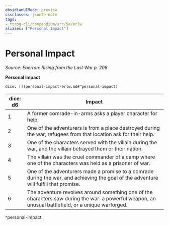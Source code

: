```yaml
---
obsidianUIMode: preview
cssclasses: json5e-note
tags:
- ttrpg-cli/compendium/src/5e/erlw
aliases: ["Personal Impact"]
---
```

# Personal Impact
*Source: Eberron: Rising from the Last War p. 206* 

**Personal Impact**

`dice: [](personal-impact-erlw.md#^personal-impact)`

| dice: d6 | Impact |
|----------|--------|
| 1 | A former comrade-in-arms asks a player character for help. |
| 2 | One of the adventurers is from a place destroyed during the war; refugees from that location ask for their help. |
| 3 | One of the characters served with the villain during the war, and the villain betrayed them or their nation. |
| 4 | The villain was the cruel commander of a camp where one of the characters was held as a prisoner of war. |
| 5 | One of the adventurers made a promise to a comrade during the war, and achieving the goal of the adventure will fulfill that promise. |
| 6 | The adventure revolves around something one of the characters saw during the war: a powerful weapon, an unusual battlefield, or a unique warforged. |
^personal-impact